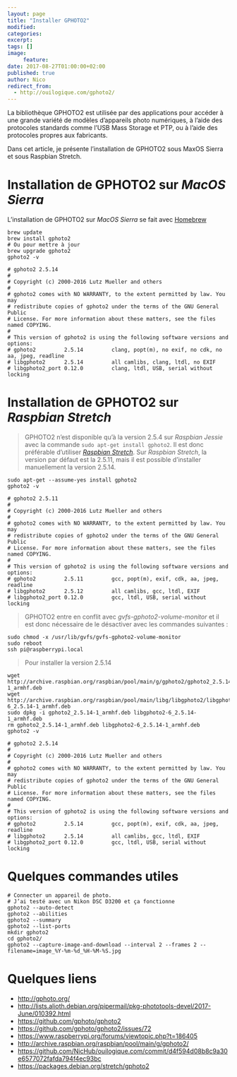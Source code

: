 ```yaml
---
layout: page
title: "Installer GPHOTO2"
modified:
categories:
excerpt:
tags: []
image:
     feature:
date: 2017-08-27T01:00:00+02:00
published: true
author: Nico
redirect_from:
  - http://ouilogique.com/gphoto2/
---
```


<!--
Ancienne URL
http://ouilogique.com/gphoto2/
-->

La bibliothèque GPHOTO2 est utilisée par des applications pour accéder à une grande variété de modèles d’appareils photo numériques, à l’aide des protocoles standards comme l’USB Mass Storage et PTP, ou à l’aide des protocoles propres aux fabricants.

Dans cet article, je présente l’installation de GPHOTO2 sous MaxOS Sierra et sous Raspbian Stretch.


# Installation de GPHOTO2 sur *MacOS Sierra*

L’installation de GPHOTO2 sur *MacOS Sierra* se fait avec [Homebrew](https://brew.sh/index_fr.html)

	brew update
	brew install gphoto2
	# Ou pour mettre à jour
	brew upgrade gphoto2
	gphoto2 -v

	# gphoto2 2.5.14
	#
	# Copyright (c) 2000-2016 Lutz Mueller and others
	#
	# gphoto2 comes with NO WARRANTY, to the extent permitted by law. You may
	# redistribute copies of gphoto2 under the terms of the GNU General Public
	# License. For more information about these matters, see the files named COPYING.
	#
	# This version of gphoto2 is using the following software versions and options:
	# gphoto2         2.5.14         clang, popt(m), no exif, no cdk, no aa, jpeg, readline
	# libgphoto2      2.5.14         all camlibs, clang, ltdl, no EXIF
	# libgphoto2_port 0.12.0         clang, ltdl, USB, serial without locking




# Installation de GPHOTO2 sur *Raspbian Stretch*

> GPHOTO2 n’est disponible qu’à la version 2.5.4 sur *Raspbian Jessie* avec la commande `sudo apt-get install gphoto2`. Il est donc préférable d’utiliser [*Raspbian Stretch*][1]. Sur *Raspbian Stretch*, la version par défaut est la 2.5.11, mais il est possible d’installer manuellement la version 2.5.14.

	sudo apt-get --assume-yes install gphoto2
	gphoto2 -v

	# gphoto2 2.5.11
	#
	# Copyright (c) 2000-2016 Lutz Mueller and others
	#
	# gphoto2 comes with NO WARRANTY, to the extent permitted by law. You may
	# redistribute copies of gphoto2 under the terms of the GNU General Public
	# License. For more information about these matters, see the files named COPYING.
	#
	# This version of gphoto2 is using the following software versions and options:
	# gphoto2         2.5.11         gcc, popt(m), exif, cdk, aa, jpeg, readline
	# libgphoto2      2.5.12         all camlibs, gcc, ltdl, EXIF
	# libgphoto2_port 0.12.0         gcc, ltdl, USB, serial without locking

> GPHOTO2 entre en conflit avec *gvfs-gphoto2-volume-monitor* et il est donc nécessaire de le désactiver avec les commandes suivantes :

	sudo chmod -x /usr/lib/gvfs/gvfs-gphoto2-volume-monitor
	sudo reboot
	ssh pi@raspberrypi.local

> Pour installer la version 2.5.14

	wget http://archive.raspbian.org/raspbian/pool/main/g/gphoto2/gphoto2_2.5.14-1_armhf.deb
	wget http://archive.raspbian.org/raspbian/pool/main/libg/libgphoto2/libgphoto2-6_2.5.14-1_armhf.deb
	sudo dpkg -i gphoto2_2.5.14-1_armhf.deb libgphoto2-6_2.5.14-1_armhf.deb
	rm gphoto2_2.5.14-1_armhf.deb libgphoto2-6_2.5.14-1_armhf.deb
	gphoto2 -v

	# gphoto2 2.5.14
	#
	# Copyright (c) 2000-2016 Lutz Mueller and others
	#
	# gphoto2 comes with NO WARRANTY, to the extent permitted by law. You may
	# redistribute copies of gphoto2 under the terms of the GNU General Public
	# License. For more information about these matters, see the files named COPYING.
	#
	# This version of gphoto2 is using the following software versions and options:
	# gphoto2         2.5.14         gcc, popt(m), exif, cdk, aa, jpeg, readline
	# libgphoto2      2.5.14         all camlibs, gcc, ltdl, EXIF
	# libgphoto2_port 0.12.0         gcc, ltdl, USB, serial without locking


# Quelques commandes utiles

	# Connecter un appareil de photo.
	# J’ai testé avec un Nikon DSC D3200 et ça fonctionne
	gphoto2 --auto-detect
	gphoto2 --abilities
	gphoto2 --summary
	gphoto2 --list-ports
	mkdir gphoto2
	cd gphoto2/
	gphoto2 --capture-image-and-download --interval 2 --frames 2 --filename=image_%Y-%m-%d_%H-%M-%S.jpg



# Quelques liens

- <http://gphoto.org/>
- <http://lists.alioth.debian.org/pipermail/pkg-phototools-devel/2017-June/010392.html>
- <https://github.com/gphoto/gphoto2>
- <https://github.com/gphoto/gphoto2/issues/72>
- <https://www.raspberrypi.org/forums/viewtopic.php?t=186405>
- <http://archive.raspbian.org/raspbian/pool/main/g/gphoto2/>
- <https://github.com/NicHub/ouilogique.com/commit/d4f594d08b8c9a30e6577072fafda794f4ec93bc>
- <https://packages.debian.org/stretch/gphoto2>

[1]: http://ouilogique.com/installer-raspian-stretch/

